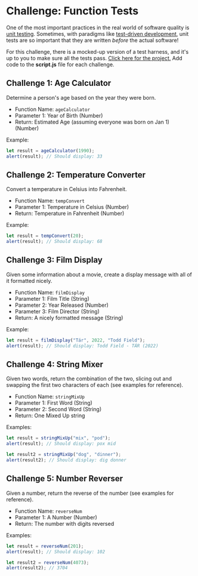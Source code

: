# Challenge: Function Tests
One of the most important practices in the real world of software quality is [unit testing](https://en.wikipedia.org/wiki/Unit_testing). Sometimes, with paradigms like [test-driven development](https://en.wikipedia.org/wiki/Test-driven_development), unit tests are so important that they are written _before_ the actual software!

For this challenge, there is a mocked-up version of a test harness, and it's up to you to make sure all the tests pass. [Click here for the project.](https://glitch.com/edit/#!/function-tests) Add code to the **script.js** file for each challenge.

## Challenge 1: Age Calculator
Determine a person's age based on the year they were born.

- Function Name: `ageCalculator`
- Parameter 1: Year of Birth (Number)
- Return: Estimated Age (assuming everyone was born on Jan 1) (Number)

Example:

```js
let result = ageCalculator(1990);
alert(result); // Should display: 33
```

## Challenge 2: Temperature Converter
Convert a temperature in Celsius into Fahrenheit.

- Function Name: `tempConvert`
- Parameter 1: Temperature in Celsius (Number)
- Return: Temperature in Fahrenheit (Number)

Example:

```js
let result = tempConvert(20);
alert(result); // Should display: 68
```

## Challenge 3: Film Display
Given some information about a movie, create a display message with all of it formatted nicely.

- Function Name: `filmDisplay`
- Parameter 1: Film Title (String)
- Parameter 2: Year Released (Number)
- Parameter 3: Film Director (String)
- Return: A nicely formatted message (String)

Example:

```js
let result = filmDisplay("Tár", 2022, "Todd Field");
alert(result); // Should display: Todd Field - TÁR (2022)
```

## Challenge 4: String Mixer
Given two words, return the combination of the two, slicing out and swapping the first two characters of each (see examples for reference).

- Function Name: `stringMixUp`
- Parameter 1: First Word (String)
- Parameter 2: Second Word (String)
- Return: One Mixed Up string

Examples:

```js
let result = stringMixUp("mix", "pod");
alert(result); // Should display: pox mid

let result2 = stringMixUp("dog", "dinner");
alert(result2); // Should display: dig donner
```

## Challenge 5: Number Reverser
Given a number, return the reverse of the number (see examples for reference).

- Function Name: `reverseNum`
- Parameter 1: A Number (Number)
- Return: The number with digits reversed

Examples:

```js
let result = reverseNum(201);
alert(result); // Should display: 102

let result2 = reverseNum(4073);
alert(result2); // 3704
```
